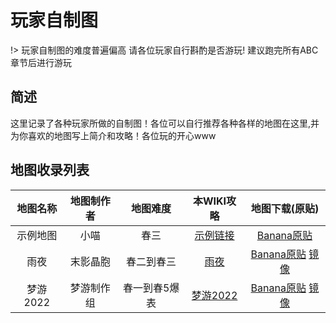 # 玩家自制图
!> 玩家自制图的难度普遍偏高 请各位玩家自行斟酌是否游玩! 建议跑完所有ABC章节后进行游玩
## 简述
这里记录了各种玩家所做的自制图！各位可以自行推荐各种各样的地图在这里,并为你喜欢的地图写上简介和攻略！各位玩的开心www
## 地图收录列表
| 地图名称 | 地图制作者 | 地图难度 | 本WIKI攻略 | 地图下载(原贴) |
| :-----------: | :-----------: | :-----------: | :-----------: | :-----------: |
| 示例地图 | 小喵 | 春三 | [示例链接]() | [Banana原贴]() |
| 雨夜 | 末影晶胞 | 春二到春三 | [雨夜](zh-cn/Celeste/Maps/ARainyNight.md) | [Banana原贴](https://gamebanana.com/mods/346892) [镜像](https://celeste.weg.fan/api/v2/download/mods/A%20Rainy%20Night)
| 梦游2022 | 梦游制作组 | 春一到春5爆表 | [梦游2022](zh-cn/Celeste/Maps/DreamCollab2022.md) | [Banana原贴](https://gamebanana.com/mods/391486) [镜像](https://celeste.weg.fan/api/v2/download/mods/DreamCollab2022)|
